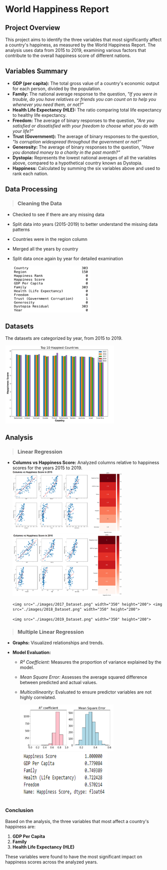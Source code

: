 # World Happiness Report

## Project Overview

This project aims to identify the three variables that most significantly affect a country's happiness, as measured by the World Happiness Report. The analysis uses data from 2015 to 2019, examining various factors that contribute to the overall happiness score of different nations.

## Variables Summary

- **GDP (per capita):** The total gross value of a country's economic output for each person, divided by the population.
- **Family:** The national average response to the question, _"If you were in trouble, do you have relatives or friends you can count on to help you whenever you need them, or not?"_
- **Health Life Expectancy (HLE):** The ratio comparing total life expectancy to healthy life expectancy.
- **Freedom:** The average of binary responses to the question, _"Are you satisfied or dissatisfied with your freedom to choose what you do with your life?"_
- **Trust (Government):** The average of binary responses to the question, _"Is corruption widespread throughout the government or not?"_
- **Generosity:** The average of binary responses to the question, _"Have you donated money to a charity in the past month?"_
- **Dystopia:** Represents the lowest national averages of all the variables above, compared to a hypothetical country known as Dystopia.
- **Happiness:** Calculated by summing the six variables above and used to rank each nation.

## Data Processing

> ### Cleaning the Data

- Checked to see if there are any missing data
- Split data into years (2015-2019) to better understand the missing data patterns
- Countries were in the region column
- Merged all the years by country
- Split data once again by year for detailed examination

    <img src="./images/Data_Cleanup.png" width="250" height="150">

## Datasets

The datasets are categorized by year, from 2015 to 2019.

<img src="./images/Dataset.png" width="350" height="250">

## Analysis

> ### Linear Regression

- **Columns vs Happiness Score:** Analyzed columns relative to happiness scores for the years 2015 to 2019.
  <img src="./images/2015_Dataset.png" width="350" height="200"> <img src="./images/2016_Dataset.png" width="350" height="200">

      <img src="./images/2017_Dataset.png" width="350" height="200"> <img src="./images/2018_Dataset.png" width="350" height="200">

      <img src="./images/2019_Dataset.png" width="350" height="200">

> ### Multiple Linear Regression

- **Graphs:** Visualized relationships and trends.
- **Model Evaluation:**

  - _R² Coefficient:_ Measures the proportion of variance explained by the model.
  - _Mean Square Error:_ Assesses the average squared difference between predicted and actual values.
  - _Multicollinearity:_ Evaluated to ensure predictor variables are not highly correlated.

    <img src="./images/Modeling.png" width="300" height="150"> <img src="./images/Multicollinearity.png" width="280" height="150">

### Conclusion

Based on the analysis, the three variables that most affect a country's happiness are:

1. **GDP Per Capita**
2. **Family**
3. **Health Life Expectancy (HLE)**

These variables were found to have the most significant impact on happiness scores across the analyzed years.
